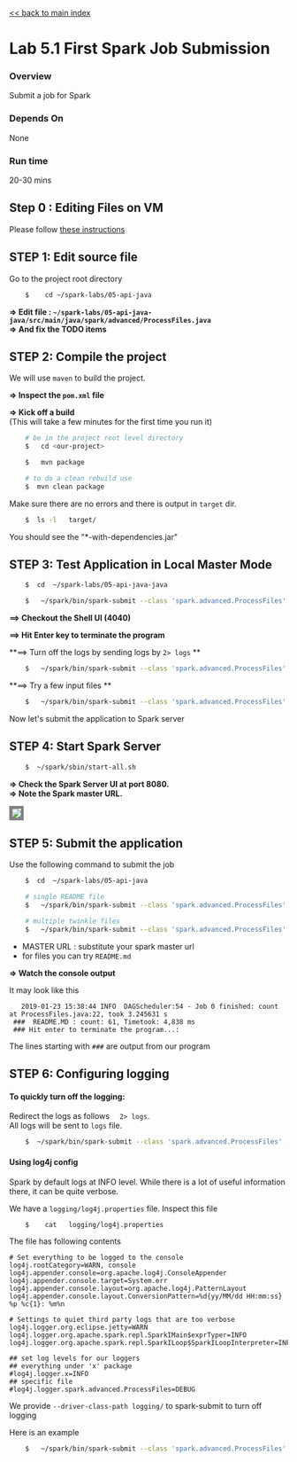 <link rel='stylesheet' href='../assets/css/main.css'/>

[<< back to main index](../README.md)

Lab 5.1 First Spark Job Submission
==================================

### Overview
Submit a job for Spark

### Depends On
None

### Run time
20-30 mins


## Step 0 : Editing Files on VM
Please follow [these instructions](../edit-files.md)

## STEP 1: Edit source file

Go to the project root directory

```bash
    $    cd ~/spark-labs/05-api-java
```


**=> Edit file : `~/spark-labs/05-api-java-java/src/main/java/spark/advanced/ProcessFiles.java`**  
**=> And fix the TODO items**


## STEP 2: Compile the project

We will use `maven` to build the project.  

**=> Inspect the `pom.xml` file**


**=> Kick off a build**  
(This will take a few minutes for the first time you run it)

```bash
    # be in the project root level directory
    $   cd <our-project>

    $   mvn package

    # to do a clean rebuild use
    $  mvn clean package
```

Make sure there are no errors and there is output in `target` dir.

```bash
    $  ls -l   target/
```

You should see the "*-with-dependencies.jar"

## STEP 3: Test Application in Local Master Mode

```bash
    $  cd  ~/spark-labs/05-api-java-java

    $   ~/spark/bin/spark-submit --class 'spark.advanced.ProcessFiles' --master local[*]  target/spark.advanced-2.11-jar-with-dependencies.jar    README.md
```

**==> Checkout the Shell UI (4040)**   

**==> Hit Enter key to terminate the program**

**==> Turn off the logs by sending logs by `2> logs` **   

```bash
    $   ~/spark/bin/spark-submit --class 'spark.advanced.ProcessFiles' --master local[*]  target/spark.advanced-2.11-jar-with-dependencies.jar    README.md  2> logs
```

**==> Try a few input files **
```bash
    $   ~/spark/bin/spark-submit --class 'spark.advanced.ProcessFiles' --master local[*]  target/spark.advanced-2.11-jar-with-dependencies.jar    /data/text/twinkle/*  2> logs
```


Now let's submit the application to Spark server

## STEP 4: Start Spark Server

```bash
    $  ~/spark/sbin/start-all.sh
```

**=> Check the Spark Server UI at port 8080.**  
**=> Note the Spark master URL.**  

<img src="../assets/images/4.1b.png" style="border: 5px solid grey; max-width:100%;"/>


## STEP 5: Submit the application

Use the following command to submit the job

```bash
    $  cd  ~/spark-labs/05-api-java

    # single README file
    $   ~/spark/bin/spark-submit --class 'spark.advanced.ProcessFiles' --master MASTER_URL  target/spark.advanced-2.11-jar-with-dependencies.jar    README.md   2> logs

    # multiple twinkle files
    $   ~/spark/bin/spark-submit --class 'spark.advanced.ProcessFiles' --master MASTER_URL  target/spark.advanced-2.11-jar-with-dependencies.jar    /data/text/twinkle/*  2> logs
```

* MASTER URL : substitute your spark master url
* for files you can try `README.md`

**=> Watch the console output**

It may look like this

```console
   2019-01-23 15:38:44 INFO  DAGScheduler:54 - Job 0 finished: count at ProcessFiles.java:22, took 3.245631 s
 ###  README.MD : count: 61, Timetook: 4,838 ms 
 ### Hit enter to terminate the program...:

```
The lines starting with `###` are output from our program


## STEP 6:  Configuring logging

#### To quickly turn off the logging:
Redirect the logs as follows `  2> logs`.   
All logs will be sent to `logs` file.  
```bash
    $  ~/spark/bin/spark-submit --class 'spark.advanced.ProcessFiles' --master MASTER_URL  target/spark.advanced-2.11-jar-with-dependencies.jar    <files to process>    2>  logs
```

#### Using log4j config
Spark by default logs at INFO level.  While there is a lot of useful information there, it can be quite verbose.

We have a `logging/log4j.properties` file.  Inspect this file

```bash
    $    cat   logging/log4j.properties
```


The file has following contents

```
# Set everything to be logged to the console
log4j.rootCategory=WARN, console
log4j.appender.console=org.apache.log4j.ConsoleAppender
log4j.appender.console.target=System.err
log4j.appender.console.layout=org.apache.log4j.PatternLayout
log4j.appender.console.layout.ConversionPattern=%d{yy/MM/dd HH:mm:ss} %p %c{1}: %m%n

# Settings to quiet third party logs that are too verbose
log4j.logger.org.eclipse.jetty=WARN
log4j.logger.org.apache.spark.repl.SparkIMain$exprTyper=INFO
log4j.logger.org.apache.spark.repl.SparkILoop$SparkILoopInterpreter=INFO

## set log levels for our loggers
## everything under 'x' package
#log4j.logger.x=INFO
## specific file
#log4j.logger.spark.advanced.ProcessFiles=DEBUG
```



We provide `--driver-class-path logging/`  to spark-submit to turn off logging

Here is an example

```bash
    $   ~/spark/bin/spark-submit --class 'spark.advanced.ProcessFiles' --master local[*]  --driver-class-path logging/  target/spark.advanced-2.11-jar-with-dependencies.jar    README.md
```
